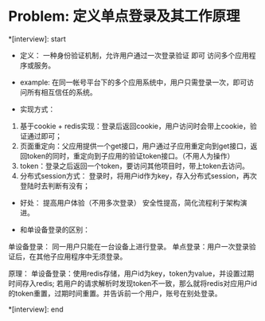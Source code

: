 # Problem: 定义单点登录及其工作原理

*[interview]: start
- 定义： 一种身份验证机制，允许用户通过一次登录验证 即可 访问多个应用程序或服务。
- example: 在同一帐号平台下的多个应用系统中，用户只需登录一次，即可访问所有相互信任的系统。

- 实现方式：
1. 基于cookie + redis实现：登录后返回cookie，用户访问时会带上cookie，验证通过即可；
2. 页面重定向：父应用提供一个get接口，用户通过子应用重定向到get接口，返回token的同时，重定向到子应用的验证token接口。（不用人为操作）
3. token：登录之后返回一个token，要访问其他项目时，带上token去访问。
4. 分布式session方式： 登录时，将用户id作为key，存入分布式session，再次登陆时去判断有没有；

- 好处： 提高用户体验（不用多次登录） 安全性提高，简化流程利于架构演进。

- 和单设备登录的区别：

单设备登录： 同一用户只能在一台设备上进行登录。
单点登录：用户一次登录验证后，在其他子应用程序中无须登录。

原理：
单设备登录：使用redis存储，用户id为key，token为value，并设置过期时间存入redis;
           若用户的请求解析时发现token不一致，那么就将redis对应用户id的token重置，过期时间重置。并告诉前一个用户，账号在别处登录。


*[interview]: end
